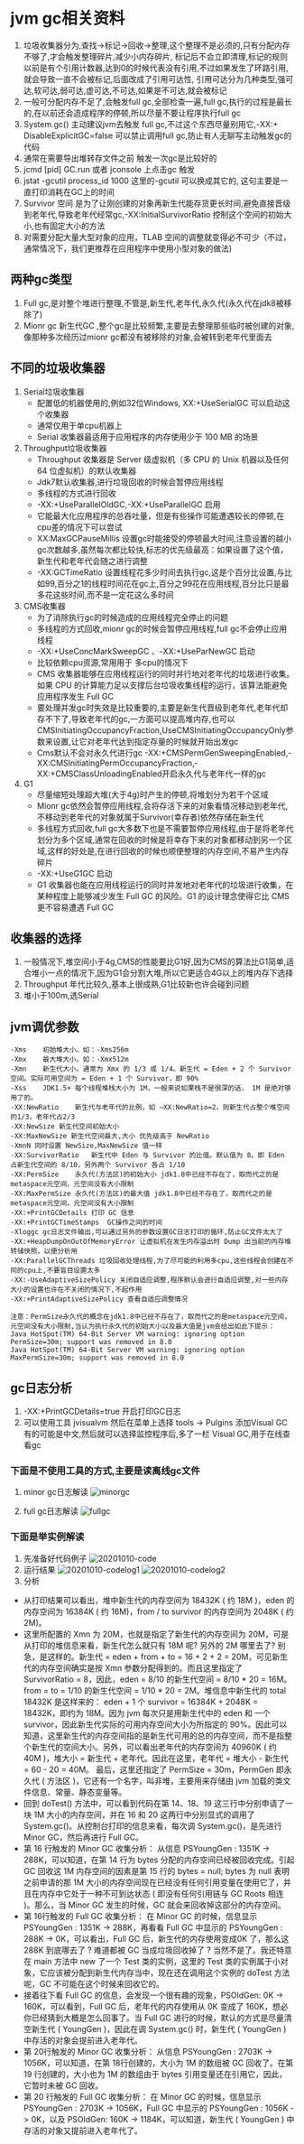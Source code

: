 # jvm gc相关资料
1. 垃圾收集器分为,查找->标记->回收->整理,这个整理不是必须的,只有分配内存不够了,才会触发整理碎片,减少小内存碎片,  标记后不会立即清理,标记的规则以前是有个引用计数器,达到0的时候代表没有引用,不过如果发生了环路引用,就会导致一直不会被标记,后面改成了引用可达性, 引用可达分为几种类型,强可达,软可达,弱可达,虚可达,不可达,如果是不可达,就会被标记
2. 一般可分配内存不足了,会触发full gc,全部检查一遍,full gc,执行的过程是最长的,在以前还会造成程序的停顿,所以尽量不要让程序执行full gc
3. System.gc() 主动建议jvm去触发 full gc,不过这个东西尽量别用它,-XX:+ DisableExplicitGC=false 可以禁止调用full gc,防止有人无聊写主动触发gc的代码
4. 通常在需要导出堆转存文件之前 触发一次gc是比较好的
5. jcmd [pid] GC.run  或者 jconsole 上点击gc  触发
6. jstat -gcutil process_id 1000  这里的-gcutil 可以换成其它的, 这句主要是一直打印消耗在GC上的时间
7. Survivor 空间  是为了让刚创建的对象再新生代能存货更长时间,避免直接晋级到老年代,导致老年代经常gc,-XX:InitialSurvivorRatio 控制这个空间的初始大小,也有固定大小的方法
8. 对需要分配大量大型对象的应用，TLAB 空间的调整就变得必不可少（不过，通常情况下，我们更推荐在应用程序中使用小型对象的做法)

## 两种gc类型
1. Full gc,是对整个堆进行整理,不管是,新生代,老年代,永久代(永久代在jdk8被移除了)
2. Mionr gc  新生代GC  ,整个gc是比较频繁,主要是去整理那些临时被创建的对象,像那种多次经历过mionr gc都没有被移除的对象,会被转到老年代里面去

## 不同的垃圾收集器
1. Serial垃圾收集器
    * 配置低的机器使用的,例如32位Windows, XX:+UseSerialGC 可以启动这个收集器
    * 通常仅用于单cpu机器上
    * Serial 收集器最适用于应用程序的内存使用少于 100 MB 的场景
2. Throughput垃圾收集器
    * Throughput 收集器是 Server 级虚拟机（多 CPU 的 Unix 机器以及任何 64 位虚拟机）的默认收集器
    * Jdk7默认收集器,进行垃圾回收的时候会暂停应用线程
    * 多线程的方式进行回收
    * -XX:+UseParallelOldGC,-XX:+UseParallelGC 启用
    * 它能最大化应用程序的总吞吐量，但是有些操作可能遭遇较长的停顿,在cpu差的情况下可以尝试
    * XX:MaxGCPauseMillis 设置gc时能接受的停顿最大时间,注意设置的越小 gc次数越多,虽然每次都比较快,标志的优先级最高：如果设置了这个值，新生代和老年代会随之进行调整
    * -XX:GCTimeRatio 设置线程花多少时间去执行gc,这是个百分比设置,与比如99,百分之1的线程时间花在gc上,百分之99花在应用线程,百分比只是最多花这些时间,而不是一定花这么多时间 
3. CMS收集器
    * 为了消除执行gc的时候造成的应用线程完全停止的问题
    * 多线程的方式回收,mionr gc的时候会暂停应用线程,full gc不会停止应用线程
    * -XX:+UseConcMarkSweepGC 、-XX:+UseParNewGC  启动
    * 比较依赖cpu资源,常用用于  多cpu的情况下
    * CMS 收集器能够在应用线程运行的同时并行地对老年代的垃圾进行收集。如果 CPU 的计算能力足以支撑后台垃圾收集线程的运行，该算法能避免应用程序发生 Full GC
    * 要处理并发gc时失效是比较重要的,主要是新生代晋级到老年代,老年代却存不下了,导致老年代的gc,一方面可以提高堆内存,也可以 CMSInitiatingOccupancyFraction,UseCMSInitiatingOccupancyOnly参数来设置,让它对老年代达到指定存量的时候就开始出发gc
    * Cms默认不会对永久代进行gc -XX:+CMSPermGenSweepingEnabled,-XX:CMSInitiatingPermOccupancyFraction,-XX:+CMSClassUnloadingEnabled开启永久代与老年代一样的gc
4. G1
    * 尽量缩短处理超大堆(大于4g)时产生的停顿,将堆划分为若干个区域
    * Mionr gc依然会暂停应用线程,会将存活下来的对象看情况移动到老年代,不移动到老年代的对象就属于Survivor(幸存者)依然存储在新生代
    * 多线程方式回收,full gc大多数下也是不需要暂停应用线程,由于是将老年代划分为多个区域,通常在回收的时候是将幸存下来的对象都移动到另一个区域,这样的好处是,在进行回收的时候也顺便整理的内存空间,不易产生内存碎片
    * -XX:+UseG1GC 启动
    * G1 收集器也能在应用线程运行的同时并发地对老年代的垃圾进行收集，在某种程度上能够减少发生 Full GC 的风险。G1 的设计理念使得它比 CMS 更不容易遭遇 Full GC
## 收集器的选择
1. 一般情况下,堆空间小于4g,CMS的性能要比G1好,因为CMS的算法比G1简单,适合堆小一点的情况下,因为G1会分割大堆,所以它更适合4G以上的堆内存下选择
2. Throughput 年代比较久,基本上很成熟,G1比较新也许会碰到问题
3. 堆小于100m,选Serial

## jvm调优参数
```
-Xms	初始堆大小。如：-Xms256m
-Xmx	最大堆大小。如：-Xmx512m
-Xmn	新生代大小。通常为 Xmx 的 1/3 或 1/4。新生代 = Eden + 2 个 Survivor 空间。实际可用空间为 = Eden + 1 个 Survivor，即 90%
-Xss	JDK1.5+ 每个线程堆栈大小为 1M，一般来说如果栈不是很深的话， 1M 是绝对够用了的。
-XX:NewRatio	新生代与老年代的比例，如 –XX:NewRatio=2，则新生代占整个堆空间的1/3，老年代占2/3
-XX:NewSize 新生代空间初始大小
-XX:MaxNewSize 新生代空间最大,大小 优先级高于 NewRatio 
-XmnN 同时设置 NewSize,MaxNewSize 值一样
-XX:SurvivorRatio	新生代中 Eden 与 Survivor 的比值。默认值为 8。即 Eden 占新生代空间的 8/10，另外两个 Survivor 各占 1/10
-XX:PermSize	永久代(方法区)的初始大小 jdk1.8中已经不存在了，取而代之的是metaspace元空间，元空间没有大小限制
-XX:MaxPermSize	永久代(方法区)的最大值 jdk1.8中已经不存在了，取而代之的是metaspace元空间，元空间没有大小限制
-XX:+PrintGCDetails	打印 GC 信息
-XX:+PrintGCTimeStamps  GC操作之间的时间
-Xloggc gc日志文件输出,可以通过另外的参数设置GC日志打印的循环,防止GC文件太大了
-XX:+HeapDumpOnOutOfMemoryError	让虚拟机在发生内存溢出时 Dump 出当前的内存堆转储快照，以便分析用
-XX:ParallelGCThreads 垃圾回收处理线程,为了尽可能的利用多cpu,这些线程会创建在不同的cpu上,不要盲目设置太多
-XX:-UseAdaptiveSizePolicy 关闭自适应调整,程序默认会进行自适应调整,对一些内存大小的设置也许在不关闭的情况下,不起作用
-XX:+PrintAdaptiveSizePolicy 查看自适应调整情况

注意：PermSize永久代的概念在jdk1.8中已经不存在了，取而代之的是metaspace元空间，元空间没有大小限制,当认为执行永久代的初始大小以及最大值是jvm会给出如此下提示：
Java HotSpot(TM) 64-Bit Server VM warning: ignoring option PermSize=30m; support was removed in 8.0
Java HotSpot(TM) 64-Bit Server VM warning: ignoring option MaxPermSize=30m; support was removed in 8.0
```
## gc日志分析
1. -XX:+PrintGCDetails=true 开启打印GC日志
2. 可以使用工具 jvisualvm  然后在菜单上选择 tools -> Pulgins  添加Visual GC 有的可能是中文,然后就可以选择监控程序后,多了一栏 Visual GC,用于在线查看gc

### 下面是不使用工具的方式,主要是读离线gc文件
1. minor gc日志解读
![minorgc](../../../images/20201010-minorgc.png)

2. full gc日志解读
![fullgc](../../../images/20201010-fullgc.png)

### 下面是举实例解读
1. 先准备好代码例子
![20201010-code](../../../images/20201010-code.png)
2. 运行结果
![20201010-codelog1](../../../images/20201010-codelog1.png)
![20201010-codelog2](../../../images/20201010-codelog2.png)
3. 分析
* 从打印结果可以看出，堆中新生代的内存空间为 18432K ( 约 18M )，eden 的内存空间为 16384K ( 约 16M)，from / to survivor 的内存空间为 2048K ( 约 2M)。
* 这里所配置的 Xmn 为 20M，也就是指定了新生代的内存空间为 20M，可是从打印的堆信息来看，新生代怎么就只有 18M 呢? 另外的 2M 哪里去了? 别急，是这样的。新生代 = eden + from + to = 16 + 2 + 2 = 20M，可见新生代的内存空间确实是按 Xmn 参数分配得到的。而且这里指定了 SurvivorRatio = 8，因此，eden = 8/10 的新生代空间 = 8/10 * 20 = 16M。from = to = 1/10 的新生代空间 = 1/10 * 20 = 2M。堆信息中新生代的 total 18432K 是这样来的： eden + 1 个 survivor = 16384K + 2048K = 18432K，即约为 18M。因为 jvm 每次只是用新生代中的 eden 和 一个 survivor，因此新生代实际的可用内存空间大小为所指定的 90%。因此可以知道，这里新生代的内存空间指的是新生代可用的总的内存空间，而不是指整个新生代的空间大小。另外，可以看出老年代的内存空间为 40960K ( 约 40M )，堆大小 = 新生代 + 老年代。因此在这里，老年代 = 堆大小 - 新生代 = 60 - 20 = 40M。
最后，这里还指定了 PermSize = 30m，PermGen 即永久代 ( 方法区 )，它还有一个名字，叫非堆，主要用来存储由 jvm 加载的类文件信息、常量、静态变量等。
* 回到 doTest() 方法中，可以看到代码在第 14、18、19 这三行中分别申请了一块 1M 大小的内存空间，并在 16 和 20 这两行中分别显式的调用了 System.gc()。从控制台打印的信息来看，每次调 System.gc()，是先进行 Minor GC，然后再进行 Full GC。
* 第 16 行触发的 Minor GC 收集分析：
从信息 PSYoungGen : 1351K -> 288K，可以知道，在第 14 行为 bytes 分配的内存空间已经被回收完成。引起 GC 回收这 1M 内存空间的因素是第 15 行的 bytes = null; bytes 为 null 表明之前申请的那 1M 大小的内存空间现在已经没有任何引用变量在使用它了，并且在内存中它处于一种不可到达状态 ( 即没有任何引用链与 GC Roots 相连 )。那么，当 Minor GC 发生的时候，GC 就会来回收掉这部分的内存空间。
* 第 16行触发的 Full GC 收集分析：
在 Minor GC 的时候，信息显示 PSYoungGen : 1351K -> 288K，再看看 Full GC 中显示的 PSYoungGen : 288K -> 0K，可以看出，Full GC 后，新生代的内存使用变成0K 了，那么这 288K 到底哪去了 ? 难道都被 GC 当成垃圾回收掉了 ? 当然不是了。我还特意在 main 方法中 new 了一个 Test 类的实例，这里的 Test 类的实例属于小对象，它应该被分配到新生代内存当中，现在还在调用这个实例的 doTest 方法呢，GC 不可能在这个时候来回收它的。
* 接着往下看 Full GC 的信息，会发现一个很有趣的现象，PSOldGen: 0K -> 160K，可以看到，Full GC 后，老年代的内存使用从 0K 变成了 160K，想必你已经猜到大概是怎么回事了。当 Full GC 进行的时候，默认的方式是尽量清空新生代 ( YoungGen )，因此在调 System.gc() 时，新生代 ( YoungGen ) 中存活的对象会提前进入老年代。
* 第 20行触发的 Minor GC 收集分析：
从信息 PSYoungGen : 2703K -> 1056K，可以知道，在第 18行创建的，大小为 1M 的数组被 GC 回收了。在第 19 行创建的，大小也为 1M 的数组由于 bytes 引用变量还在引用它，因此，它暂时未被 GC 回收。
* 第 20 行触发的 Full GC 收集分析：
在 Minor GC 的时候，信息显示 PSYoungGen : 2703K -> 1056K，Full GC 中显示的 PSYoungGen : 1056K -> 0K，以及 PSOldGen: 160K -> 1184K，可以知道，新生代 ( YoungGen ) 中存活的对象又提前进入老年代了。
